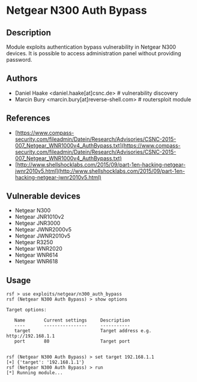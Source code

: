 # Netgear N300 Auth Bypass

## Description
Module exploits authentication bypass vulnerability in Netgear N300 devices. It is possible to access administration panel without providing password.

## Authors
* Daniel Haake <daniel.haake[at]csnc.de> # vulnerability discovery
* Marcin Bury <marcin.bury[at]reverse-shell.com> # routersploit module

## References
* [https://www.compass-security.com/fileadmin/Datein/Research/Advisories/CSNC-2015-007_Netgear_WNR1000v4_AuthBypass.txt](https://www.compass-security.com/fileadmin/Datein/Research/Advisories/CSNC-2015-007_Netgear_WNR1000v4_AuthBypass.txt)
* [http://www.shellshocklabs.com/2015/09/part-1en-hacking-netgear-jwnr2010v5.html](http://www.shellshocklabs.com/2015/09/part-1en-hacking-netgear-jwnr2010v5.html)

## Vulnerable devices
* Netgear N300
* Netgear JNR1010v2
* Netgear JNR3000
* Netgear JWNR2000v5
* Netgear JWNR2010v5
* Netgear R3250
* Netgear WNR2020
* Netgear WNR614
* Netgear WNR618

## Usage
```
rsf > use exploits/netgear/n300_auth_bypass
rsf (Netgear N300 Auth Bypass) > show options

Target options:

   Name       Current settings     Description
   ----       ----------------     -----------
   target                          Target address e.g. http://192.168.1.1
   port       80                   Target port


rsf (Netgear N300 Auth Bypass) > set target 192.168.1.1
[+] {'target': '192.168.1.1'}
rsf (Netgear N300 Auth Bypass) > run
[*] Running module...
```

